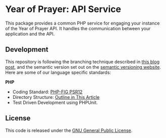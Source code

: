 # Year of Prayer: API Service

This package provides a common PHP service for engaging your instance of the Year of Prayer API.  It handles the communication between your application and the API.

## Development

This repository is following the branching technique described in [this blog post](http://nvie.com/posts/a-successful-git-branching-model/), and the semantic version set out on the [semantic versioning website](http://semver.org/).  Here are some of our language specific standards:

**PHP**

* Coding Standard: [PHP-FIG PSR12](https://www.php-fig.org/psr/psr-12/)
* Directory Structure: [Outline in This Article](https://blog.nikolaposa.in.rs/2017/01/16/on-structuring-php-projects/)
* Test Driven Development using PHPUnit.

## License

This code is released under the [GNU General Public License](https://www.gnu.org/licenses/gpl-3.0.en.html).
